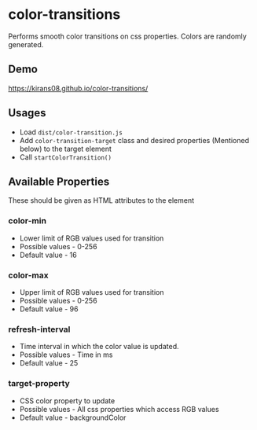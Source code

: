 # color-transitions

Performs smooth color transitions on css properties. Colors are randomly generated.


## Demo

https://kirans08.github.io/color-transitions/

## Usages

* Load `dist/color-transition.js`
* Add `color-transition-target` class and desired properties (Mentioned below) to the target element
* Call `startColorTransition()`

## Available Properties

These should be given as HTML attributes to the element

### color-min
* Lower limit of RGB values used for transition
* Possible values - 0-256
* Default value - 16

### color-max
* Upper limit of RGB values used for transition
* Possible values - 0-256
* Default value - 96

### refresh-interval
* Time interval in which the color value is updated.
* Possible values - Time in ms
* Default value - 25

### target-property
* CSS color property to update
* Possible values - All css properties which access RGB values
* Default value - backgroundColor
